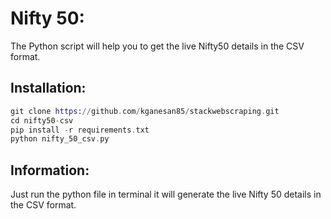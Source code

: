 Nifty 50:
========

The Python script will help you to get the live Nifty50 details in the CSV format.

## Installation:

```elixir
git clone https://github.com/kganesan85/stackwebscraping.git
cd nifty50-csv
pip install -r requirements.txt
python nifty_50_csv.py
```

## Information:

Just run the python file in terminal it will generate the live Nifty 50 details in the CSV format.

